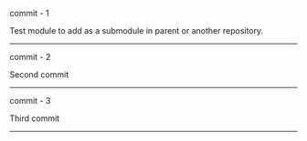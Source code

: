 commit - 1

Test module to add as a submodule in parent or another repository.

---------------------------------------------------------
commit - 2

Second commit

---------------------------------------------------------
commit - 3

Third commit

---------------------------------------------------------

